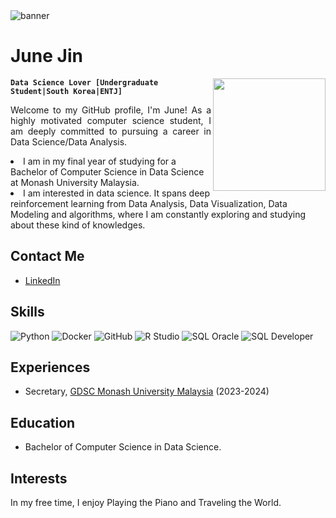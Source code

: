 <img src="./assets/8bitbackground.gif" alt="banner">
<div align="center">
    <h1 align="left">June Jin</h1>
    <img align="right" width="180px" height="180px" src="./assets/luffy.gif" loop="infinite"/>
</div>

**`Data Science Lover [Undergraduate Student|South Korea|ENTJ]`**

<p style='text-align: justify;'>
Welcome to my GitHub profile, I'm June! As a highly motivated computer science student, I am deeply committed to pursuing a career in Data Science/Data Analysis.
</p>
  
  <li>I am in my final year of studying for a Bachelor of Computer Science in Data Science at Monash University Malaysia.</li>
  <li> I am interested in data science. It spans deep reinforcement learning from Data Analysis, Data Visualization, Data Modeling and algorithms, where I am constantly exploring and studying about these kind of knowledges.</li>
</ul>

## Contact Me
- [LinkedIn](www.linkedin.com/in/junistz)

## Skills
![Python](https://img.shields.io/badge/-Python-3776AB?logo=python&logoColor=white&style=for-the-badge)
![Docker](https://img.shields.io/badge/-Docker-2496ED?logo=docker&logoColor=white&style=for-the-badge)
![GitHub](https://img.shields.io/badge/-GitHub-181717?logo=github&logoColor=white&style=for-the-badge)
![R Studio](https://img.shields.io/badge/-RStudio-75AADB?logo=rstudio&logoColor=white&style=for-the-badge)
![SQL Oracle](https://img.shields.io/badge/-Oracle_SQL-F80000?logo=oracle&logoColor=white&style=for-the-badge)
![SQL Developer](https://img.shields.io/badge/-SQL_Developer-4479A1?logo=sql&logoColor=white&style=for-the-badge)
<!-- Add more badges as needed -->

## Experiences
- Secretary, [GDSC Monash University Malaysia](https://gdsc.community.dev/monash-university-malaysia/) (2023-2024) <br>

## Education
- Bachelor of Computer Science in Data Science.

## Interests
In my free time, I enjoy Playing the Piano and Traveling the World.


